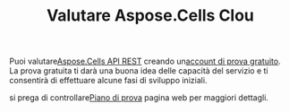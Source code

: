 ﻿---
title: Valutare Aspose.Cells Clou
second_title: Aspose.Cells Cloud Documen
type: docs
url: /it/evaluate-aspose-cells/
description: Aspose.Cells Cloud supporta Excel per creare, convertire, unire, dividere, proteggere, operazioni di oggetti interni e così via
weight: 60
---
 Puoi valutare[Aspose.Cells API REST](http://apireference.aspose.cloud/cells/) creando un[account di prova gratuito](https://dashboard.aspose.cloud). La prova gratuita ti darà una buona idea delle capacità del servizio e ti consentirà di effettuare alcune fasi di sviluppo iniziali.

 si prega di controllare[Piano di prova](https://purchase.aspose.cloud/trial) pagina web per maggiori dettagli.


